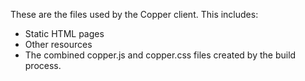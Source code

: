 These are the files used by the Copper client. This includes:
* Static HTML pages
* Other resources
* The combined copper.js and copper.css files created by the build process.